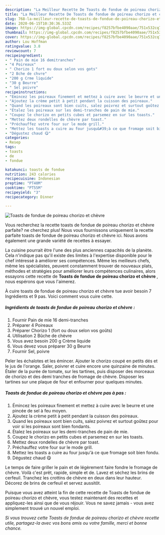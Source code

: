 ```yaml
---
description: "La Meilleur Recette De Toasts de fondue de poireau chorizo et chèvre"
title: "La Meilleur Recette De Toasts de fondue de poireau chorizo et chèvre"
slug: 768-la-meilleur-recette-de-toasts-de-fondue-de-poireau-chorizo-et-chevre
date: 2020-06-15T10:30:36.533Z
image: https://img-global.cpcdn.com/recipes/f8257bfbe4090aae/751x532cq70/toasts-de-fondue-de-poireau-chorizo-et-chevre-photo-principale-de-la-recette.jpg
thumbnail: https://img-global.cpcdn.com/recipes/f8257bfbe4090aae/751x532cq70/toasts-de-fondue-de-poireau-chorizo-et-chevre-photo-principale-de-la-recette.jpg
cover: https://img-global.cpcdn.com/recipes/f8257bfbe4090aae/751x532cq70/toasts-de-fondue-de-poireau-chorizo-et-chevre-photo-principale-de-la-recette.jpg
author: Lou Hoffman
ratingvalue: 3.8
reviewcount: 7
recipeingredient:
- " Pain de mie 16 demitranches"
- "4 Poireaux"
- " Chorizo 1 fort ou doux selon vos gots"
- "2 Bche de chvre"
- "200 g Crme liquide"
- "30 g Beurre"
- " Sel poivre"
recipeinstructions:
- "Émincez les poireaux finement et mettez à cuire avec le beurre et une pincée de sel à feu moyen."
- "Ajoutez la crème petit à petit pendant la cuisson des poireaux."
- "Quand les poireaux sont bien cuits, salez poivrez et surtout goûtez pour voir si les poireaux sont bien fondants."
- "Étalez les poireaux sur les demi-tranches de pain de mie."
- "Coupez le chorizo en petits cubes et parsemez en sur les toasts."
- "Mettez deux rondelles de chèvre par toast."
- "Préchauffez votre four sur le mode grill."
- "Mettez les toasts a cuire au four jusqu&#39;à ce que fromage soit bien fondu."
- "Dégustez chaud 😋"
categories:
- Resep
tags:
- toasts
- de
- fondue

katakunci: toasts de fondue 
nutrition: 243 calories
recipecuisine: Indonesian
preptime: "PT40M"
cooktime: "PT55M"
recipeyield: "3"
recipecategory: Dinner

---
```



![Toasts de fondue de poireau chorizo et chèvre](https://img-global.cpcdn.com/recipes/f8257bfbe4090aae/751x532cq70/toasts-de-fondue-de-poireau-chorizo-et-chevre-photo-principale-de-la-recette.jpg)

Vous recherchez la recette toasts de fondue de poireau chorizo et chèvre parfaite? ne cherchez plus! Nous vous fournissons uniquement la recette parfaite toasts de fondue de poireau chorizo et chèvre ici. Nous avons également une grande variété de recettes à essayer.

La cuisine pourrait être l'une des plus anciennes capacités de la planète. Cela n'indique pas qu'il existe des limites à l'expertise disponible pour le chef intéressé à améliorer ses compétences. Même les meilleurs chefs, même les spécialistes, peuvent constamment trouver de nouveaux plats, méthodes et stratégies pour améliorer leurs compétences culinaires, alors essayons cette recette de <strong> Toasts de fondue de poireau chorizo et chèvre </strong>, nous espérons que vous l'aimerez.

<!--inarticleads1-->

À cuire toasts de fondue de poireau chorizo et chèvre tue avoir besoin 7 Ingrédients et 9 pas. Voici comment vous cuire cette.

##### Ingrédients de toasts de fondue de poireau chorizo et chèvre :

1. Fournir  Pain de mie 16 demi-tranches
1. Préparer 4 Poireaux
1. Préparer  Chorizo 1 (fort ou doux selon vos goûts)
1. Utilisation 2 Bûche de chèvre
1. Vous avez besoin 200 g Crème liquide
1. Vous devez vous préparer 30 g Beurre
1. Fournir  Sel, poivre


Peler les échalotes et les émincer. Ajouter le chorizo coupé en petits dés et le jus de l&#39;orange. Saler, poivrer et cuire encore une quinzaine de minutes. Étaler de la purée de tomate, sur les tartines, puis disposer des morceaux de chorizo et des demi tranches de fromage de chèvre. Disposer les tartines sur une plaque de four et enfourner pour quelques minutes. 

<!--inarticleads2-->

##### Toasts de fondue de poireau chorizo et chèvre pas à pas :

1. Émincez les poireaux finement et mettez à cuire avec le beurre et une pincée de sel à feu moyen.
1. Ajoutez la crème petit à petit pendant la cuisson des poireaux.
1. Quand les poireaux sont bien cuits, salez poivrez et surtout goûtez pour voir si les poireaux sont bien fondants.
1. Étalez les poireaux sur les demi-tranches de pain de mie.
1. Coupez le chorizo en petits cubes et parsemez en sur les toasts.
1. Mettez deux rondelles de chèvre par toast.
1. Préchauffez votre four sur le mode grill.
1. Mettez les toasts a cuire au four jusqu&#39;à ce que fromage soit bien fondu.
1. Dégustez chaud 😋


Le temps de faire griller le pain et de légèrement faire fondre le fromage de chèvre. Voilà c&#39;est prêt, rapide, simple et de. Lavez et séchez les brins de cerfeuil. Tranchez les crottins de chèvre en deux dans leur hauteur. Décorez de brins de cerfeuil et servez aussitôt. 

<!--inarticleads1-->

<p>
Puisque vous avez atteint la fin de cette recette de Toasts de fondue de poireau chorizo et chèvre, vous testez maintenant des recettes et appliquez-les ainsi que de vous réjouir. Vous ne savez jamais - vous avez simplement trouvé un nouvel emploi.
</p>

<p>
<i>Si vous trouvez cette Toasts de fondue de poireau chorizo et chèvre recette utile, partagez-la avec vos bons amis ou votre famille, merci et bonne chance.</i>
</p>
